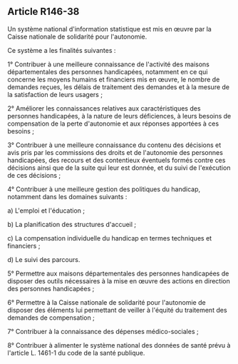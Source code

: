 ## Article R146-38

Un système national d'information statistique est mis en œuvre par la Caisse nationale de solidarité pour
l'autonomie.

Ce système a les finalités suivantes :

1° Contribuer à une meilleure connaissance de l'activité des maisons départementales des personnes
handicapées, notamment en ce qui concerne les moyens humains et financiers mis en œuvre, le nombre de
demandes reçues, les délais de traitement des demandes et à la mesure de la satisfaction de leurs usagers ;

2° Améliorer les connaissances relatives aux caractéristiques des personnes handicapées, à la nature de
leurs déficiences, à leurs besoins de compensation de la perte d'autonomie et aux réponses apportées à ces
besoins ;

3° Contribuer à une meilleure connaissance du contenu des décisions et avis pris par les commissions des
droits et de l'autonomie des personnes handicapées, des recours et des contentieux éventuels formés contre
ces décisions ainsi que de la suite qui leur est donnée, et du suivi de l'exécution de ces décisions ;

4° Contribuer à une meilleure gestion des politiques du handicap, notamment dans les domaines suivants :

a) L'emploi et l'éducation ;

b) La planification des structures d'accueil ;

c) La compensation individuelle du handicap en termes techniques et financiers ;

d) Le suivi des parcours.

5° Permettre aux maisons départementales des personnes handicapées de disposer des outils nécessaires à la
mise en œuvre des actions en direction des personnes handicapées ;

6° Permettre à la Caisse nationale de solidarité pour l'autonomie de disposer des éléments lui permettant de
veiller à l'équité du traitement des demandes de compensation ;

7° Contribuer à la connaissance des dépenses médico-sociales ;

8° Contribuer à alimenter le système national des données de santé prévu à l'article L. 1461-1 du code de la
santé publique.

